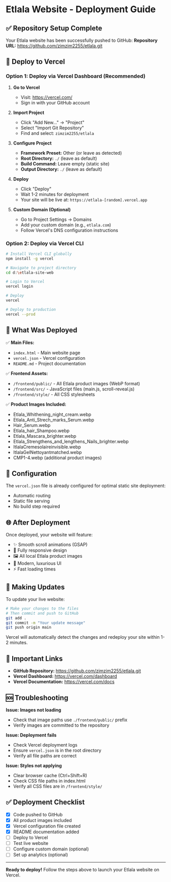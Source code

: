 # Etlala Website - Deployment Guide

## ✅ Repository Setup Complete

Your Etlala website has been successfully pushed to GitHub:
**Repository URL:** https://github.com/zimzim2255/etlala.git

## 🚀 Deploy to Vercel

### Option 1: Deploy via Vercel Dashboard (Recommended)

1. **Go to Vercel**
   - Visit: https://vercel.com/
   - Sign in with your GitHub account

2. **Import Project**
   - Click "Add New..." → "Project"
   - Select "Import Git Repository"
   - Find and select: `zimzim2255/etlala`

3. **Configure Project**
   - **Framework Preset:** Other (or leave as detected)
   - **Root Directory:** `./` (leave as default)
   - **Build Command:** Leave empty (static site)
   - **Output Directory:** `./` (leave as default)

4. **Deploy**
   - Click "Deploy"
   - Wait 1-2 minutes for deployment
   - Your site will be live at: `https://etlala-[random].vercel.app`

5. **Custom Domain (Optional)**
   - Go to Project Settings → Domains
   - Add your custom domain (e.g., `etlala.com`)
   - Follow Vercel's DNS configuration instructions

### Option 2: Deploy via Vercel CLI

```bash
# Install Vercel CLI globally
npm install -g vercel

# Navigate to project directory
cd d:\etlala-site-web

# Login to Vercel
vercel login

# Deploy
vercel

# Deploy to production
vercel --prod
```

## 📁 What Was Deployed

✅ **Main Files:**
- `index.html` - Main website page
- `vercel.json` - Vercel configuration
- `README.md` - Project documentation

✅ **Frontend Assets:**
- `/frontend/public/` - All Etlala product images (WebP format)
- `/frontend/src/` - JavaScript files (main.js, scroll-reveal.js)
- `/frontend/style/` - All CSS stylesheets

✅ **Product Images Included:**
- Etlala_Whithening_night_cream.webp
- Etlala_Anti_Strech_marks_Serum.webp
- Hair_Serum.webp
- Etlala_hair_Shampoo.webp
- Etlala_Mascara_brighter.webp
- Etlala_Strengthens_and_lengthens_Nails_brighter.webp
- ItlalaCremesolaireinvisible.webp
- ItlalaGelNettoyantmatched.webp
- CMP1-4.webp (additional product images)

## 🔧 Configuration

The `vercel.json` file is already configured for optimal static site deployment:
- Automatic routing
- Static file serving
- No build step required

## 🌐 After Deployment

Once deployed, your website will feature:
- ✨ Smooth scroll animations (GSAP)
- 📱 Fully responsive design
- 🖼️ All local Etlala product images
- 🎨 Modern, luxurious UI
- ⚡ Fast loading times

## 📝 Making Updates

To update your live website:

```bash
# Make your changes to the files
# Then commit and push to GitHub
git add .
git commit -m "Your update message"
git push origin main
```

Vercel will automatically detect the changes and redeploy your site within 1-2 minutes.

## 🔗 Important Links

- **GitHub Repository:** https://github.com/zimzim2255/etlala.git
- **Vercel Dashboard:** https://vercel.com/dashboard
- **Vercel Documentation:** https://vercel.com/docs

## 🆘 Troubleshooting

**Issue: Images not loading**
- Check that image paths use `./frontend/public/` prefix
- Verify images are committed to the repository

**Issue: Deployment fails**
- Check Vercel deployment logs
- Ensure `vercel.json` is in the root directory
- Verify all file paths are correct

**Issue: Styles not applying**
- Clear browser cache (Ctrl+Shift+R)
- Check CSS file paths in index.html
- Verify all CSS files are in `/frontend/style/`

## ✅ Deployment Checklist

- [x] Code pushed to GitHub
- [x] All product images included
- [x] Vercel configuration file created
- [x] README documentation added
- [ ] Deploy to Vercel
- [ ] Test live website
- [ ] Configure custom domain (optional)
- [ ] Set up analytics (optional)

---

**Ready to deploy!** Follow the steps above to launch your Etlala website on Vercel.
